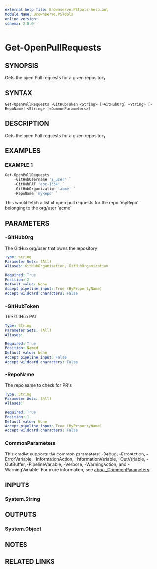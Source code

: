 ```yaml
---
external help file: Brownserve.PSTools-help.xml
Module Name: Brownserve.PSTools
online version:
schema: 2.0.0
---
```


# Get-OpenPullRequests

## SYNOPSIS
Gets the open Pull requests for a given repository

## SYNTAX

```
Get-OpenPullRequests -GitHubToken <String> [-GitHubOrg] <String> [-RepoName] <String> [<CommonParameters>]
```

## DESCRIPTION
Gets the open Pull requests for a given repository

## EXAMPLES

### EXAMPLE 1
```powershell
Get-OpenPullRequests
    -GitHubUsername 'a_user' `
    -GitHubPAT 'abc-1234' `
    -GitHubOrganization 'acme' `
    -RepoName 'myRepo' `
```

This would fetch a list of open pull requests for the repo 'myRepo' belonging to the org/user 'acme'

## PARAMETERS

### -GitHubOrg
The GitHub org/user that owns the repository

```yaml
Type: String
Parameter Sets: (All)
Aliases: GitHubOrganisation, GitHubOrganization

Required: True
Position: 2
Default value: None
Accept pipeline input: True (ByPropertyName)
Accept wildcard characters: False
```

### -GitHubToken
The GitHub PAT

```yaml
Type: String
Parameter Sets: (All)
Aliases:

Required: True
Position: Named
Default value: None
Accept pipeline input: False
Accept wildcard characters: False
```

### -RepoName
The repo name to check for PR's

```yaml
Type: String
Parameter Sets: (All)
Aliases:

Required: True
Position: 1
Default value: None
Accept pipeline input: True (ByPropertyName)
Accept wildcard characters: False
```

### CommonParameters
This cmdlet supports the common parameters: -Debug, -ErrorAction, -ErrorVariable, -InformationAction, -InformationVariable, -OutVariable, -OutBuffer, -PipelineVariable, -Verbose, -WarningAction, and -WarningVariable. For more information, see [about_CommonParameters](http://go.microsoft.com/fwlink/?LinkID=113216).

## INPUTS

### System.String
## OUTPUTS

### System.Object
## NOTES

## RELATED LINKS
